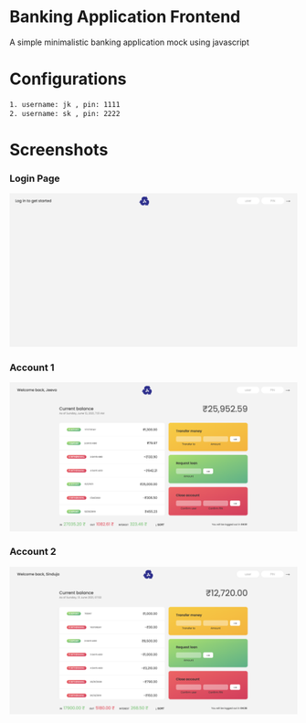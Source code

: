 # Banking Application Frontend

A simple minimalistic banking application mock using javascript

# Configurations

    1. username: jk , pin: 1111
    2. username: sk , pin: 2222

# Screenshots

### Login Page

![Screenshot](screens/screen1.png)

### Account 1

![Screenshot](screens/screen2.png)

### Account 2

![Screenshot](screens/screen3.png)
